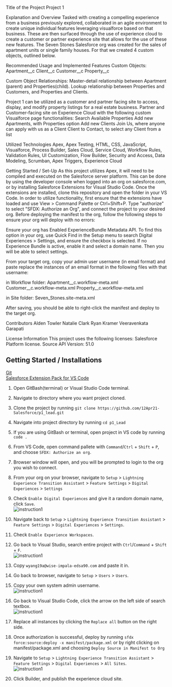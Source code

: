 Title of the Project
Project 1


Explanation and Overview
Tasked with creating a compelling experience from a business previously explored, collaborated in an agile environment to create unique individual features leveraging visualforce based on that business.
These are then surfaced through the use of experience cloud to create a customer or partner experience site that allows for the use of these new features.
The Seven Stones Salesforce org was created for the sales of apartment units or single family houses. For that we created 4 custom objects, outlined below. 


Recommended Usage and Implemented Features
Custom Objects:
Apartment__c
Client__c
Customer__c
Property__c

Custom Object Relationships:
Master-detail relationship between Apartment (parent) and Properties(child).
Lookup relationship between Properties and Customers, and Properties and Clients.

Project 1 can be utilized as a customer and partner facing site to access, display, and modify property listings for a real estate business.
Partner and Customer-facing site on Experience Cloud with the following custom Visualforce page functionalities:
Search Available Properties
Add new Apartments, with Properties option
Add new Clients
Join Us, where anyone can apply with us as a Client
Client to Contact, to select any Client from a list


Utilized Technologies
Apex, Apex Testing, HTML, CSS, JavaScript, Visualforce, Process Builder, Sales Cloud, Service Cloud, Workflow Rules, Validation Rules, UI Customization, Flow Builder, Security and Access, Data Modeling, Scrumban, Apex Triggers, Experience Cloud


Getting Started / Set-Up
As this project utilizes Apex, it will need to be compiled and executed on the Salesforce server platform. This can be done by using the developer console when logged into an org on salesforce.com, or by installing Salesforce Extensions for Visual Studio Code.
Once the extensions are installed, clone this repository and open the folder in your VS Code. In order to utilize functionality, first ensure that the extensions have loaded and use View > Command Palette or Ctrl+Shift+P.
Type "authorize" to select "SFDX: Authorize an Org", and connect the project to your desired org.
Before deploying the manifest to the org, follow the following steps to ensure your org will deploy with no errors:

Ensure your org has Enabled ExperienceBundle Metadata API. 
To find this option in your org, use Quick Find in the Setup menu to 
search Digital Experiences > Settings, and ensure the checkbox is selected.
If no Experience Bundle is active, enable it and select a domain name.
Then you will be able to select settings.

From your target org, copy your admin user username (in email format) and paste replace the instances of an email format in the following files with that username:

in Workflow folder:
Apartment__c.workflow-meta.xml
Customer__c.workflow-meta.xml
Property__c.workflow-meta.xml

in Site folder:
Seven_Stones.site-meta.xml

After saving, you should be able to right-click the manifest and deploy to the target org.


Contributors
Alden Towler
Natalie Clark
Ryan Kramer
Veeravenkata Garapati


License Information
This project uses the following licenses: 
Salesforce Platform license. Source API Version: 51.0


##  Getting Started / Installations
[Git](https://git-scm.com/downloads)  
[Salesforce Extension Pack for VS Code](https://marketplace.visualstudio.com/items?itemName=salesforce.salesforcedx-vscode)

1. Open GitBash(terminal) or Visual Studio Code terminal.
2. Navigate to directory where you want project cloned.
3. Clone the project by running `git clone https://github.com/12Apr21-Salesforce/p1_lead.git`
4. Navigate into project directory by running `cd p1_Lead`
5. If you are using GitBash or terminal, open project in VS code by running `code .`
6. From VS Code, open command pallete with `Command`/`Ctrl` + `Shift` + `P`, and choose `SFDX: Authorize an org`.
7. Browser window will open, and you will be prompted to login to the org you wish to connect.
7. From your org on your browser, navigate to `Setup` > `Lightning Experience Transition Assistant` > `Feature Settings` > `Digital Experiences` > `Settings`  
8. Check `Enable Digital Experiences` and give it a random domain name, click `Save`.  
![instruction1](https://imgur.com/50ixCpu.png)
9. Navigate back to `Setup` > `Lightning Experience Transition Assistant` > `Feature Settings` > `Digital Experiences` > `Settings`.
10. Check `Enable Experience Workspaces`.  
11. Go back to Visual Studio, search entire project with `Ctrl`/`Command` + `Shift` + `F`.  
![instruction1](https://imgur.com/TEsFHES.png)
12. Copy `wyang19a@wise-impala-edsa90.com` and paste it in.
11. Go back to browser, navigate to `Setup` > `Users` > `Users`.
12. Copy your own system admin username.   
![instruction1](https://imgur.com/ILgD8yh.png)
13. Go back to Visual Studio Code, click the arrow on the left side of search textbox.  
![instruction1](https://imgur.com/pYcbvcF.png)

14. Replace all instances by clicking the `Replace all` button on the right side.
15. Once authorization is successful, deploy by running `sfdx force:source:deploy -x manifest/package.xml` or by right clicking on manifest/package.xml and choosing `Deploy Source in Manifest to Org`
16. Navigate to `Setup` > `Lightning Experience Transition Assistant` > `Feature Settings` > `Digital Experiences` > `All Sites`.  
![instruction1](https://imgur.com/sQtx9ia.png)
17. Click Builder, and publish the experience cloud site.
